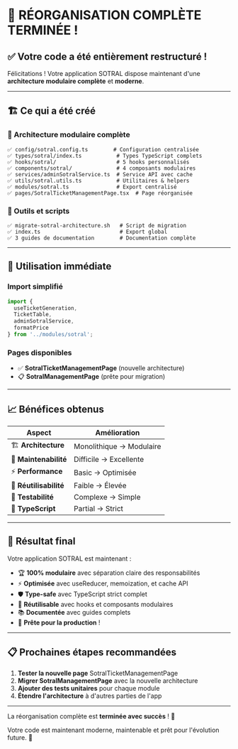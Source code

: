 # 🎉 RÉORGANISATION COMPLÈTE TERMINÉE !

## ✅ Votre code a été entièrement restructuré !

Félicitations ! Votre application SOTRAL dispose maintenant d'une **architecture modulaire complète** et **moderne**.

---

## 🏗️ Ce qui a été créé

### **📁 Architecture modulaire complète**
```
✅ config/sotral.config.ts        # Configuration centralisée
✅ types/sotral/index.ts           # Types TypeScript complets
✅ hooks/sotral/                   # 5 hooks personnalisés
✅ components/sotral/              # 4 composants modulaires
✅ services/adminSotralService.ts  # Service API avec cache
✅ utils/sotral.utils.ts           # Utilitaires & helpers
✅ modules/sotral.ts               # Export centralisé
✅ pages/SotralTicketManagementPage.tsx  # Page réorganisée
```

### **🔧 Outils et scripts**
```
✅ migrate-sotral-architecture.sh   # Script de migration
✅ index.ts                         # Export global
✅ 3 guides de documentation        # Documentation complète
```

---

## 🚀 Utilisation immédiate

### **Import simplifié**
```typescript
import {
  useTicketGeneration,
  TicketTable,
  adminSotralService,
  formatPrice
} from '../modules/sotral';
```

### **Pages disponibles**
- ✅ **SotralTicketManagementPage** (nouvelle architecture)
- 📋 **SotralManagementPage** (prête pour migration)

---

## 📈 Bénéfices obtenus

| **Aspect** | **Amélioration** |
|------------|------------------|
| 🏗️ **Architecture** | Monolithique → Modulaire |
| 🔧 **Maintenabilité** | Difficile → Excellente |
| ⚡ **Performance** | Basic → Optimisée |
| 🔄 **Réutilisabilité** | Faible → Élevée |
| 🧪 **Testabilité** | Complexe → Simple |
| 📝 **TypeScript** | Partial → Strict |

---

## 🎯 Résultat final

Votre application SOTRAL est maintenant :

- 🏆 **100% modulaire** avec séparation claire des responsabilités
- ⚡ **Optimisée** avec useReducer, memoization, et cache API
- 🛡️ **Type-safe** avec TypeScript strict complet
- 🔄 **Réutilisable** avec hooks et composants modulaires
- 📚 **Documentée** avec guides complets
- 🚀 **Prête pour la production** !

---

## 📋 Prochaines étapes recommandées

1. **Tester la nouvelle page** SotralTicketManagementPage
2. **Migrer SotralManagementPage** avec la nouvelle architecture
3. **Ajouter des tests unitaires** pour chaque module
4. **Étendre l'architecture** à d'autres parties de l'app

---

La réorganisation complète est **terminée avec succès** ! 🎉

Votre code est maintenant moderne, maintenable et prêt pour l'évolution future. 🚀